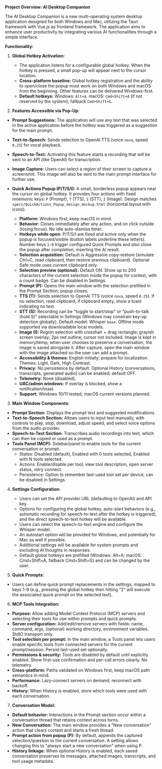 **Project Overview: AI Desktop Companion**

The AI Desktop Companion is a new multi-operating system desktop application designed for both Windows and Mac, utilizing the Tauri framework with Vue.js as frontend framework. The application aims to enhance user productivity by integrating various AI functionalities through a simple interface.

**Functionality:**

1. **Global Hotkey Activation:**
   - The application listens for a configurable global hotkey. When the hotkey is pressed, a small pop-up will appear next to the cursor location.
   - **Cross-platform baseline:** Global hotkey registration and the ability to open/close the popup must work on both Windows and macOS from the beginning. Other features can be delivered Windows-first.
   - **Default hotkeys:** Windows: `Alt+A`. macOS: `Cmd+Shift+A` (if not reserved by the system); fallback `Cmd+Shift+G`.

2. **Features Accessible via Pop-Up:**
  - **Prompt Suggestions:** The application will use any text that was selected in the active application before the hotkey was triggered as a suggestion for the main prompt.
  - **Text-to-Speech:** Sends selection to OpenAI TTS (voice `nova`, speed `0.25`) for vocal playback.
  - **Speech-to-Text:** Activating this feature starts a recording that will be sent to an API (like OpenAI) for transcription.
  - **Image Capture:** Users can select a region of their screen to capture a screenshot. This image will also be sent to the main prompt interface for further use.
 
   - **Quick Actions Popup (P/T/S/I):** A small, borderless popup appears near the cursor on global hotkey. It provides four actions with fixed mnemonic keys: `P` (Prompt), `T` (TTS), `S` (STT), `I` (Image). Design matches `specs/QuickActions_Popup_design_mockup.html` (horizontal layout with icons).
     - **Platform:** Windows first; keep macOS in mind.
     - **Behavior:** Closes immediately after any action, and on click outside (losing focus). No idle auto-dismiss timer.
     - **Hotkeys while open:** P/T/S/I are fixed and active only when the popup is focused/visible (button labels underline these letters). Number keys `1–9` trigger configured Quick Prompts and also close the popup after completion, inserting the AI result.
     - **Selection acquisition:** Default is Aggressive copy-restore (simulate Ctrl+C, read clipboard, then restore previous clipboard). Optional Safe mode uses current clipboard only.
     - **Selection preview (optional):** Default ON. Show up to 200 characters of the current selection inside the popup for context, with a count badge. Can be disabled in Settings.
     - **Prompt (P):** Opens the main window with the selection prefilled in the Prompt Section; popup closes.
     - **TTS (T):** Sends selection to OpenAI TTS (voice `nova`, speed `0.25`). If no selection, read clipboard; if clipboard empty, show a toast indicating no text.
     - **STT (S):** Recording can be "toggle to start/stop" or "push-to-talk (hold S)" selectable in Settings (Windows may constrain key-up detection globally). Default model: Whisper `base`. Offline mode supported via downloadable local models.
     - **Image (I):** Region selection with crosshair + drag rectangle; grayish screen overlay; 2px red outline; cursor not included. Image is kept in memory/temp; when user chooses to preserve a conversation, the image is saved alongside it. After capture, open the main window with the image attached so the user can add a prompt.
     - **Accessibility & themes:** English initially; prepare for localization. Themes: Light, Dark, High Contrast.
     - **Privacy:** No persistence by default. Optional History (conversations, transcripts, generated audio) can be enabled; default OFF.
     - **Telemetry:** None (disabled).
     - **UAC/admin windows:** If overlay is blocked, show a notification/toast.
     - **Support:** Windows 10/11 tested; macOS current versions planned.

3. **Main Window Components:**
  - **Prompt Section:** Displays the prompt text and suggested modifications.
  - **Text-to-Speech Section:** Allows users to input text manually, with controls to play, stop, download, adjust speed, and select voice options from the audio provider.
  - **Speech-to-Text Section:** Transcribes audio recordings into text, which can then be copied or used as a prompt.
  - **Tools Panel (MCP):** Sidebar/panel to enable tools for the current conversation or prompt.
    - States: Disabled (default), Enabled with 0 tools selected, Enabled with N tools selected.
    - Actions: Enable/disable per tool, view tool description, open server status, retry connect.
    - Persistence: Option to remember last-used tool set per device; can be disabled in Settings.

4. **Settings Configuration:**
   - Users can set the API provider URL (defaulting to OpenAI) and API key.
   - Options for configuring the global hotkey, auto-start behaviors (e.g., automatic recording for speech-to-text after the hotkey is triggered), and the direct speech-to-text hotkey will be available.
   - Users can select the speech-to-text engine and configure the Whisper model.
   - An autostart option will be provided for Windows, and potentially for Mac as well if possible.
   - Additional settings will be available for system prompts and excluding AI thoughts in responses.
   - Default global hotkeys are prefilled (Windows: Alt+A; macOS: Cmd+Shift+A, fallback Cmd+Shift+G) and can be changed by the user.

5. **Quick Prompts:**
  - Users can define quick prompt replacements in the settings, mapped to keys 1-9 (e.g., pressing the global hotkey then hitting “2” will execute the associated quick prompt on the selected text).

6. **MCP Tools Integration:**
  - **Purpose:** Allow adding Model Context Protocol (MCP) servers and selecting their tools for use within prompts and quick prompts.
  - **Server configuration:** Add/edit/remove servers with fields: name, command, args, (optional) working directory, environment variables. StdIO transport only.
  - **Tool selection per prompt:** In the main window, a Tools panel lets users enable specific tools from connected servers for the current prompt/session. Persist last-used set optionally.
  - **Permissions & security:** Tools are disabled by default until explicitly enabled. Show first-use confirmation and per-call errors clearly. No telemetry.
  - **Cross-platform:** Paths validated on Windows first; keep macOS path semantics in mind.
  - **Performance:** Lazy-connect servers on demand; reconnect with backoff.
  - **History:** When History is enabled, store which tools were used with each conversation.

7. **Conversation Model:**
  - **Default behavior:** Interactions in the Prompt section occur within a conversation thread that retains context across turns.
  - **New Conversation:** The main window provides a "New conversation" action that clears context and starts a fresh thread.
  - **Prompt action from popup (P):** By default, appends the captured selection/question to the current conversation. A setting allows changing this to "always start a new conversation" when using P.
  - **History linkage:** When optional History is enabled, each saved conversation preserves its messages, attached images, transcripts, and tool usage metadata.
